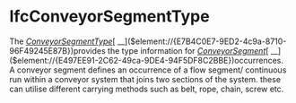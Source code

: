 IfcConveyorSegmentType
======================
The
[_ConveyorSegmentType_]($element://{4481E1F9-4957-4775-9B65-2C038CCA4F50})[
__]($element://{E7B4C0E7-9ED2-4c9a-8710-96F49245E87B})provides the type
information for
[_ConveyorSegment_]($element://{5861065A-E519-4b96-8ADC-7D4CC6C7E95E})[
__]($element://{E497EE91-2C62-49ca-9DE4-94F5DF8C2BBE})occurrences.  
A conveyor segment defines an occurrence of a flow segment/ continuous run
within a conveyor system that joins two sections of the system. these can
utilise different carrying methods such as belt, rope, chain, screw etc.


